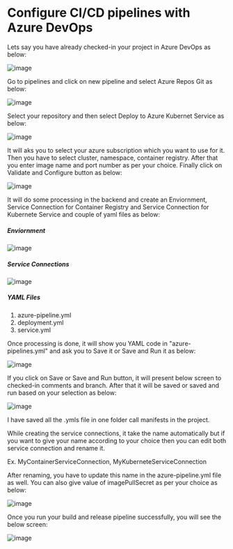 # Configure CI/CD pipelines with Azure DevOps

Lets say you have already checked-in your project in Azure DevOps as below:

![image](https://user-images.githubusercontent.com/84455469/129723328-a9171504-ffc7-449b-82fd-4a9ecb78c256.png)

Go to pipelines and click on new pipeline and select Azure Repos Git as below:

![image](https://user-images.githubusercontent.com/84455469/129724534-666e73d1-c82e-405d-ba84-8951a1cc6eb2.png)

Select your repository and then select Deploy to Azure Kubernet Service as below:

![image](https://user-images.githubusercontent.com/84455469/129724945-679bffb1-0ad4-4f35-ae9b-aa347c6718fe.png)

It will aks you to select your azure subscription which you want to use for it. Then you have to select cluster, namespace, container registry. After that you enter image name and port number as per your choice. Finally click on Validate and Configure button as below:

![image](https://user-images.githubusercontent.com/84455469/129727088-41edc381-e4fb-4f0d-90ac-d01f3eee8527.png)

It will do some processing in the backend and create an Enviornment, Service Connection for Container Registry and Service Connection for Kubernete Service and couple of yaml files as below:

##### Enviornment
![image](https://user-images.githubusercontent.com/84455469/129727885-5d02b41a-87a1-415a-8cb7-a233c701a109.png)

##### Service Connections
![image](https://user-images.githubusercontent.com/84455469/129728416-83952a5e-0255-48d4-8d70-a327d261fa75.png)

##### YAML Files
1. azure-pipeline.yml
2. deployment.yml
3. service.yml

Once processing is done, it will show you YAML code in "azure-pipelines.yml" and ask you to Save it or Save and Run it as below:

![image](https://user-images.githubusercontent.com/84455469/129727540-cd077768-bd9c-42d3-ac71-6d20e79ec2f4.png)

If you click on Save or Save and Run button, it will present below screen to checked-in comments and branch. After that it will be saved or saved and run based on your selection as below:

![image](https://user-images.githubusercontent.com/84455469/129728809-fe3a68d5-9bff-4b7b-b898-34147344197a.png)

I have saved all the .ymls file in one folder call manifests in the project.

While creating the service connections, it take the name automatically but if you want to give your name according to your choice then you can edit both service connection and rename it.

Ex. MyContainerServiceConnection, MyKuberneteServiceConnection

After renaming, you have to update this name in the azure-pipeline.yml file as well. You can also give value of imagePullSecret as per your choice as below:

![image](https://user-images.githubusercontent.com/84455469/129732452-46b42d74-4a61-4a50-b7b6-63e1b8629cb1.png)

Once you run your build and release pipeline successfully, you will see the below screen:

![image](https://user-images.githubusercontent.com/84455469/129733843-eecea4ca-efdf-4f50-85cb-64ef96601a86.png)

